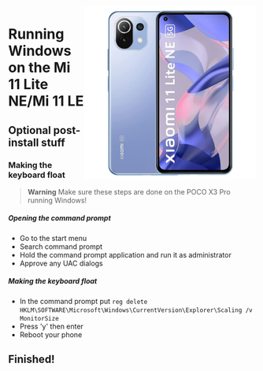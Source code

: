<img align="right" src="https://github.com/ETCHDEV/Port-Windows-11-Xiaomi-11-Lite-NE/blob/main/lisa.jpg" width="350" alt="Windows 11 Running On a Mi 11 Lite NE">


# Running Windows on the Mi 11 Lite NE/Mi 11 LE

## Optional post-install stuff

### Making the keyboard float

> **Warning** Make sure these steps are done on the POCO X3 Pro running Windows!

##### Opening the command prompt

- Go to the start menu
- Search command prompt
- Hold the command prompt application and run it as administrator
- Approve any UAC dialogs

##### Making the keyboard float

- In the command prompt put ```reg delete HKLM\SOFTWARE\Microsoft\Windows\CurrentVersion\Explorer\Scaling /v MonitorSize```
- Press 'y' then enter
- Reboot your phone

## Finished!


